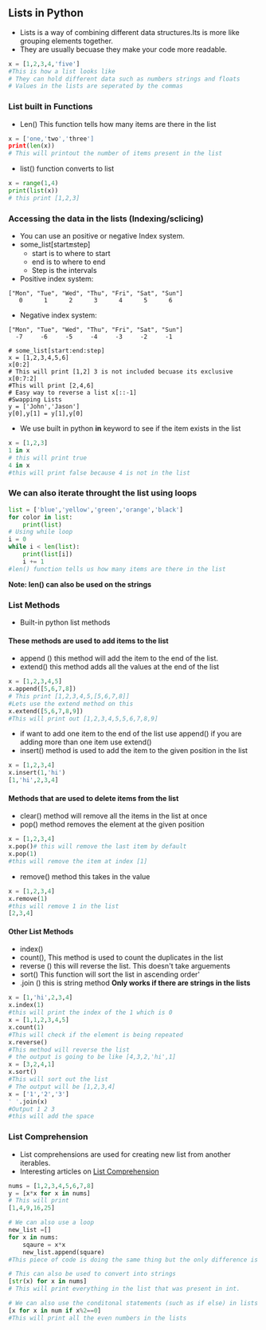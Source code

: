 ## Lists in Python 
* Lists is a way of combining different data structures.Its is more like grouping elements together.
* They are usually becuase they make your code more readable.
```Python
x = [1,2,3,4,'five']
#This is how a list looks like
# They can hold different data such as numbers strings and floats
# Values in the lists are seperated by the commas
```

### List built in Functions
* Len() This function tells how many items are there in the list
```Python
x = ['one,'two','three']
print(len(x))
# This will printout the number of items present in the list
```
* list() function converts to list
```Python
x = range(1,4)
print(list(x))
# this print [1,2,3]
```

### Accessing the data in the lists (Indexing/sclicing)
* You can use an positive or negative Index system.
* some_list[start:end:step]
   - start is to where to start
   - end is to where to end
   - Step is the intervals
* Positive index system:
```Python3
["Mon", "Tue", "Wed", "Thu", "Fri", "Sat", "Sun"]
   0      1      2      3      4      5      6
```
* Negative index system:
```Python3
["Mon", "Tue", "Wed", "Thu", "Fri", "Sat", "Sun"]
  -7     -6     -5     -4     -3     -2     -1
``` 

```Python3
# some_list[start:end:step]
x = [1,2,3,4,5,6]
x[0:2]
# This will print [1,2] 3 is not included becuase its exclusive
x[0:7:2]
#This will print [2,4,6]
# Easy way to reverse a list x[::-1]
#Swapping Lists
y = ['John','Jason']
y[0],y[1] = y[1],y[0]
```
* We use built in python **in** keyword to see if the item exists in the list
```Python
x = [1,2,3]
1 in x
# this will print true
4 in x
#this will print false because 4 is not in the list
```

### We can also iterate throught the list using loops
```Python
list = ['blue','yellow','green','orange','black']
for color in list:
    print(list)
# Using while loop
i = 0
while i < len(list):
    print(list[i])
    i += 1 
#len() function tells us how many items are there in the list        
```
**Note: len() can also be used on the strings**

### List Methods
* Built-in python list methods 

#### These methods are used to add items to the list
* append () this method will add the item to the end of the list.
* extend() this method adds all the values at the end of the list
```Python
x = [1,2,3,4,5]
x.append([5,6,7,8])
# This print [1,2,3,4,5,[5,6,7,8]]
#Lets use the extend method on this
x.extend([5,6,7,8,9])
#This will print out [1,2,3,4,5,5,6,7,8,9]
```
* if want to add one item to the end of the list use append() if you are adding more than one item use extend()
* insert() method is used to add the item to the given position in the list
```Python
x = [1,2,3,4]
x.insert(1,'hi')
[1,'hi',2,3,4]
```

#### Methods that are used to delete items from the list
* clear() method will remove all the items in the list at once
* pop() method removes the element at the given position
```Python
x = [1,2,3,4]
x.pop()# this will remove the last item by default
x.pop(1)
#this will remove the item at index [1]
```
* remove() method this takes in the value
```Python
x = [1,2,3,4]
x.remove(1)
#this will remove 1 in the list
[2,3,4]
```

#### Other List Methods
* index()
* count(), This method is used to count the duplicates in the list
* reverse () this will reverse the list. This doesn't take arguements
* sort() This function will sort the list in ascending order'
* .join () this is string method **Only works if there are strings in the lists**
```Python
x = [1,'hi',2,3,4]
x.index(1)
#this will print the index of the 1 which is 0
x = [1,1,2,3,4,5]
x.count(1)
#This will check if the element is being repeated 
x.reverse()
#This method will reverse the list
# the output is going to be like [4,3,2,'hi',1]
x = [3,2,4,1]
x.sort()
#This will sort out the list
# The output will be [1,2,3,4]
x = ['1','2','3']
' '.join(x)
#Output 1 2 3
#this will add the space
```

### List Comprehension
* List comprehensions are used for creating new list from another iterables.
* Interesting articles on  [List Comprehension](https://hackernoon.com/list-comprehension-in-python-8895a785550b)
```Python
nums = [1,2,3,4,5,6,7,8]
y = [x*x for x in nums]
# This will print 
[1,4,9,16,25]

# We can also use a loop
new_list =[]
for x in nums:
    sqaure = x*x
    new_list.append(square)
#This piece of code is doing the same thing but the only difference is that the other method is much easier

# This can also be used to convert into strings
[str(x) for x in nums]
# This will print everything in the list that was present in int.

# We can also use the conditonal statements (such as if else) in lists
[x for x in num if x%2==0]
#This will print all the even numbers in the lists
```
